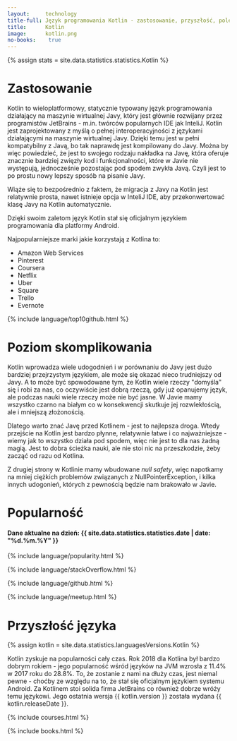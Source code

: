 ```yaml
---
layout:     technology
title-full: Język programowania Kotlin - zastosowanie, przyszłość, polecane książki
title:      Kotlin
image:      kotlin.png
no-books:    true
---
```


{% assign stats = site.data.statistics.statistics.Kotlin %}

# Zastosowanie

Kotlin to wieloplatformowy, statycznie typowany język programowania działający na maszynie wirtualnej Javy, który jest głównie rozwijany przez programistów JetBrains - m.in. twórców popularnych IDE jak InteliJ. Kotlin jest zaprojektowany z myślą o pełnej interoperacyjności z językami działającymi na maszynie wirtualnej Javy. Dzięki temu jest w pełni kompatybilny z Javą, bo tak naprawdę jest kompilowany do Javy. Można by więc powiedzieć, że jest to swojego rodzaju nakładka na Javę, która oferuje znacznie bardziej zwięzły kod i funkcjonalności, które w Javie nie występują, jednocześnie pozostając pod spodem zwykła Javą. Czyli jest to po prostu nowy lepszy sposób na pisanie Javy.

Wiąże się to bezpośrednio z faktem, że migracja z Javy na Kotlin jest relatywnie prosta, nawet istnieje opcja w InteliJ IDE, aby przekonwertować klasę Javy na Kotlin automatycznie.

Dzięki swoim zaletom język Kotlin stał się oficjalnym językiem programowania dla platformy Android.

Najpopularniejsze marki jakie korzystają z Kotlina to:
- Amazon Web Services
- Pinterest
- Coursera
- Netflix
- Uber
- Square
- Trello
- Evernote

{% include language/top10github.html %}

# Poziom skomplikowania

Kotlin wprowadza wiele udogodnień i w porównaniu do Javy jest dużo bardziej przejrzystym językiem, ale może się okazać nieco trudniejszy od Javy. A to może być spowodowane tym, że Kotlin wiele rzeczy "domyśla" się i robi za nas, co oczywiście jest dobrą rzeczą, gdy już opanujemy język, ale podczas nauki wiele rzeczy może nie być jasne. W Javie mamy wszystko czarno na białym co w konsekwencji skutkuje jej rozwlekłością, ale i mniejszą złożonością.

Dlatego warto znać Javę przed Kotlinem - jest to najlepsza droga. Wtedy przejście na Kotlin jest bardzo płynne, relatywnie łatwe i co najważniejsze - wiemy jak to wszystko działa pod spodem, więc nie jest to dla nas żadną magią. Jest to dobra ścieżka nauki, ale nie stoi nic na przeszkodzie, żeby zacząć od razu od Kotlina.

Z drugiej strony w Kotlinie mamy wbudowane *null safety*, więc napotkamy na mniej ciężkich problemów związanych z NullPointerException, i kilka innych udogonień, których z pewnością będzie nam brakowało w Javie.

# Popularność

<h4>Dane aktualne na dzień: {{ site.data.statistics.statistics.date | date: "%d.%m.%Y"  }}</h4>

{% include language/popularity.html %}

{% include language/stackOverflow.html %}

{% include language/github.html %}

{% include language/meetup.html %}

# Przyszłość języka

{% assign kotlin = site.data.statistics.languagesVersions.Kotlin %}

Kotlin zyskuje na popularności cały czas. Rok 2018 dla Kotlina był bardzo dobrym rokiem - jego popularność wśród języków na JVM wzrosła z 11.4% w 2017 roku do 28.8%. To, że zostanie z nami na dłuży czas, jest niemal pewne - choćby ze względu na to, że stał się oficjalnym językiem systemu Android. Za Kotlinem stoi solida firma JetBrains co również dobrze wróży temu językowi. Jego ostatnia wersja {{ kotlin.version }} została wydana {{ kotlin.releaseDate }}.

{% include courses.html %}

{% include books.html %}




